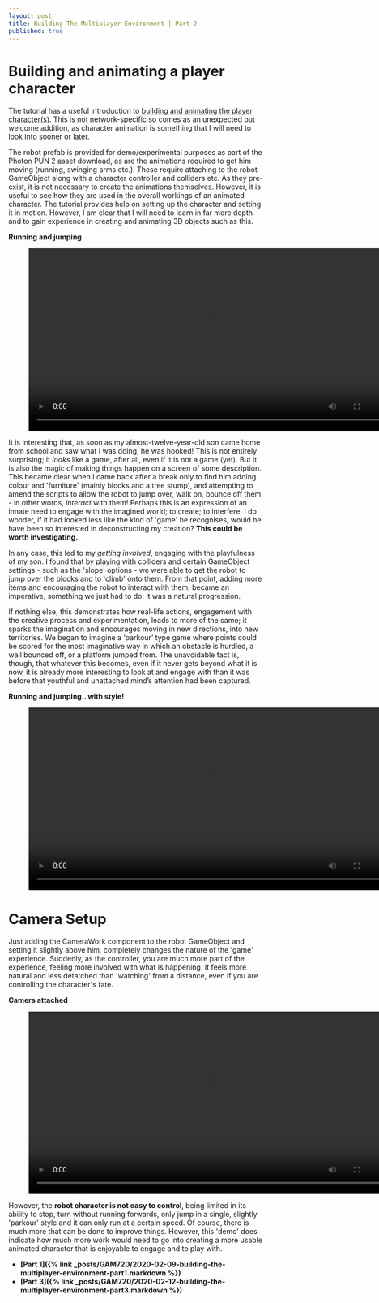```yaml
---
layout: post
title: Building The Multiplayer Environment | Part 2
published: true
---
```


# Building and animating a player character

The tutorial has a useful introduction to [building and animating the player character(s)](https://doc.photonengine.com/en-us/pun/v2/demos-and-tutorials/pun-basics-tutorial/player-prefab). This is not network-specific so comes as an unexpected but welcome addition, as character animation is something that I will need to look into sooner or later.

The robot prefab is provided for demo/experimental purposes as part of the Photon PUN 2 asset download, as are the animations required to get him moving (running, swinging arms etc.). These require attaching to the robot GameObject along with a character controller and colliders etc. As they pre-exist, it is not necessary to create the animations themselves.  However, it is useful to see how they are used in the overall workings of an animated character. The tutorial provides help on setting up the character and setting it in motion. However, I am clear that I will need to learn in far more depth and to gain experience in creating and animating 3D objects such as this. 

**Running and jumping**
<figure class="video_container">
  <video style="width:720px;" autoplay loop>
    <source src="\media\robot-animation-3.mp4" type="video/mp4">
    Woops! Your browser does not support the HTML5 video tag.
  </video>
</figure>

It is interesting that, as soon as my almost-twelve-year-old son came home from school and saw what I was doing, he was hooked! This is not entirely surprising; it _looks_ like a game, after all, even if it is not a game (yet). But it is also the magic of making things happen on a screen of some description. This became clear when I came back after a break only to find him adding colour and 'furniture' (mainly blocks and a tree stump), and attempting to amend the scripts to allow the robot to jump over, walk on, bounce off them - in other words, _interact_ with them! Perhaps this is an expression of an innate need to engage with the imagined world; to create; to interfere. I do wonder, if it had looked less like the kind of 'game' he recognises, would he have been so interested in deconstructing my creation? **This could be worth investigating.**

In any case, this led to my _getting involved_, engaging with the playfulness of my son. I found that by playing with colliders and certain GameObject settings - such as the 'slope' options - we were able to get the robot to jump over the blocks and to 'climb' onto them. From that point, adding more items and encouraging the robot to interact with them, became an imperative, something we just had to do; it was a natural progression. 

If nothing else, this demonstrates how real-life actions, engagement with the creative process and experimentation, leads to more of the same; it sparks the imagination and encourages moving in new directions, into new territories. We began to imagine a ‘parkour’ type game where points could be scored for the most imaginative way in which an obstacle is hurdled, a wall bounced off, or a platform jumped from. The unavoidable fact is, though, that whatever this becomes, even if it never gets beyond what it is now, it is already more interesting to look at and engage with than it was before that youthful and unattached mind’s attention had been captured.

**Running and jumping.. with style!**
<figure class="video_container">
  <video style="width:720px;" autoplay loop>
    <source src="\media\robot-animation-5.mp4" type="video/mp4">
    Woops! Your browser does not support the HTML5 video tag.
  </video>
</figure> 

# Camera Setup

Just adding the CameraWork component to the robot GameObject and setting it slightly above him, completely changes the nature of the 'game' experience. Suddenly, as the controller, you are much more part of the experience, feeling more involved with what is happening. It feels more natural and less detatched than 'watching' from a distance, even if you are controlling the character's fate.  

**Camera attached**
<figure class="video_container">
  <video style="width:720px;" autoplay loop>
    <source src="\media\robot-animation-6.mp4" type="video/mp4">
    Woops! Your browser does not support the HTML5 video tag.
  </video>
</figure>


However, the **robot character is not easy to control**, being limited in its ability to stop, turn without running forwards, only jump in a single, slightly 'parkour' style and it can only run at a certain speed. Of course, there is much more that can be done to improve things. However, this 'demo' does indicate how much more work would need to go into creating a more usable animated character that is enjoyable to engage and to play with.


* **[Part 1]({% link _posts/GAM720/2020-02-09-building-the-multiplayer-environment-part1.markdown %})**
* **[Part 3]({% link _posts/GAM720/2020-02-12-building-the-multiplayer-environment-part3.markdown %})**